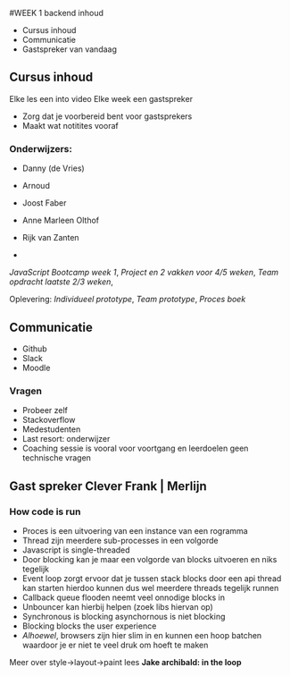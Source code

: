 #WEEK 1 backend inhoud
- Cursus inhoud
- Communicatie
- Gastspreker van vandaag

## Cursus inhoud
Elke les een into video
Elke week een gastspreker
- Zorg dat je voorbereid bent voor gastsprekers
- Maakt wat notitites vooraf

### Onderwijzers:
- Danny (de Vries)
- Arnoud
- Joost Faber
- Anne Marleen Olthof
- Rijk van Zanten

- 
*JavaScript Bootcamp week 1*, 
*Project en 2 vakken voor 4/5 weken*,
*Team opdracht laatste 2/3 weken*,

Oplevering:
*Individueel prototype*, 
*Team prototype*, 
*Proces boek*

## Communicatie
- Github
- Slack
- Moodle

### Vragen
- Probeer zelf
- Stackoverflow
- Medestudenten
- Last resort: onderwijzer
- Coaching sessie is vooral voor voortgang en leerdoelen geen technische vragen

## Gast spreker Clever Frank | Merlijn
### How code is run
- Proces is een uitvoering van een instance van een rogramma
- Thread zijn meerdere sub-processes in een volgorde
- Javascript is single-threaded
- Door blocking kan je maar een volgorde van blocks uitvoeren en niks tegelijk
- Event loop zorgt ervoor dat je tussen stack blocks door een api thread kan starten
hierdoo kunnen dus wel meerdere threads tegelijk runnen
- Callback queue flooden neemt veel onnodige blocks in
- Unbouncer kan hierbij helpen (zoek libs hiervan op)
- Synchronous is blocking asynchornous is niet blocking
- Blocking blocks the user experience
- *Alhoewel*, browsers zijn hier slim in en kunnen een hoop batchen waardoor je er niet te veel druk om  hoeft te maken

Meer over style->layout->paint lees **Jake archibald: in the loop**



